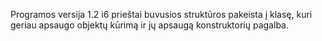 Programos versija 1.2 i6 prieštai buvusios struktūros pakeista į klasę, kuri geriau apsaugo objektų kūrimą ir jų apsaugą konstruktorių pagalba.
